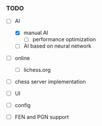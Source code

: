 ### TODO
- [ ] AI
  - [x] manual AI
    - [ ] performance optimization
  - [ ] AI based on neural network
- [ ] online
  - [ ] lichess.org
- [ ] chess server implementation
- [ ] UI
- [ ] config
- [ ] FEN and PGN support

